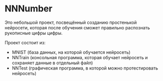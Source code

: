 # NNNumber

Это небольшой проект, посвещённый созданию простенькой нейросети, которая после обучения сможет правильно распознать рукописные цифры цифры.


Проект состоит из:
- MNIST (база данных, на которой обучается нейросеть)
- NNTrain (консольная программа, которая обучает нейросеть и сохраняет данные в отдельный файл)
- NNTest (графическая программа, в которой можно протестировать нейросеть)